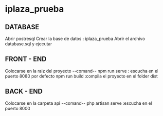 # iplaza_prueba

## DATABASE
Abrir postresql 
Crear la base de datos : iplaza_prueba
Abrir el archivo database.sql y ejecutar

## FRONT - END
Colocarse en la raiz del proyecto 
--comand--
npm run serve : escucha en el puerto 8080 por defecto
npm run build :compila el proyecto en el folder dist

## BACK - END
Colocarse en la carpeta api
--comand--
php artisan serve  :escucha en el puerto 8000


